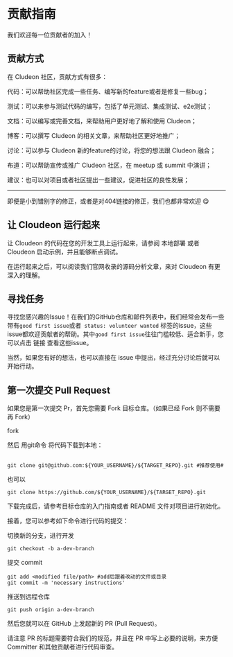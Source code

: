 
# 贡献指南


我们欢迎每一位贡献者的加入！
## 贡献方式

在 Cludeon 社区，贡献方式有很多：

代码：可以帮助社区完成一些任务、编写新的feature或者是修复一些bug；

测试：可以来参与测试代码的编写，包括了单元测试、集成测试、e2e测试；

文档：可以编写或完善文档，来帮助用户更好地了解和使用 Cludeon；

博客：可以撰写 Cludeon 的相关文章，来帮助社区更好地推广；

讨论：可以参与 Cludeon 新的feature的讨论，将您的想法跟 Cludeon 融合；

布道：可以帮助宣传或推广 Cludeon 社区，在 meetup 或 summit 中演讲；

建议：也可以对项目或者社区提出一些建议，促进社区的良性发展；
****

即便是小到错别字的修正，或者是对404链接的修正，我们也都非常欢迎 😋

## 让 Cloudeon 运行起来

让 Cloudeon 的代码在您的开发工具上运行起来，请参阅 本地部署 或者 Cloudeon 启动示例，并且能够断点调试。

在运行起来之后，可以阅读我们官网收录的源码分析文章，来对 Cloudeon 有更深入的理解。
## 寻找任务

寻找您感兴趣的Issue！在我们的GitHub仓库和邮件列表中，我们经常会发布一些带有` good first issue `或者` status: volunteer wanted` 标签的issue，这些issue都欢迎贡献者的帮助。其中`good first issue`往往门槛较低、适合新手，您可以点击 链接 查看这些issue。

当然，如果您有好的想法，也可以直接在 issue 中提出，经过充分讨论后就可以开始行动。


## 第一次提交 Pull Request

如果您是第一次提交 Pr，首先您需要 Fork 目标仓库。（如果已经 Fork 则不需要再 Fork）

fork

然后 用git命令 将代码下载到本地：
```

git clone git@github.com:${YOUR_USERNAME}/${TARGET_REPO}.git #推荐使用# 
```
也可以 
```
git clone https://github.com/${YOUR_USERNAME}/${TARGET_REPO}.git
```

下载完成后，请参考目标仓库的入门指南或者 README 文件对项目进行初始化。

接着，您可以参考如下命令进行代码的提交：

切换新的分支，进行开发
```
git checkout -b a-dev-branch
```
提交 commit
```
git add <modified file/path> #add后跟着改动的文件或目录
git commit -m 'necessary instructions'
```

推送到远程仓库
```
git push origin a-dev-branch
```
然后您就可以在 GitHub 上发起新的 PR (Pull Request)。

请注意 PR 的标题需要符合我们的规范，并且在 PR 中写上必要的说明，来方便 Committer 和其他贡献者进行代码审查。

